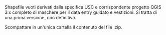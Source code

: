 Shapefile vuoti derivati dalla specifica USC e corrispondente progetto QGIS 3.x completo di maschere per il data entry guidato e vestizioni.
Si tratta di una prima versione, non definitiva. 

Scompattare in un'unica cartella il contenuto del file .zip.
